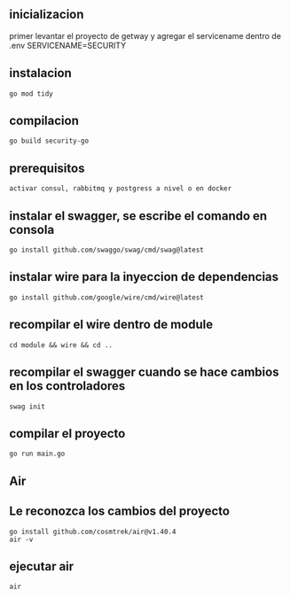 ## inicializacion 

primer levantar el proyecto de getway y agregar
el servicename dentro de .env SERVICENAME=SECURITY

## instalacion 

```
go mod tidy
```

## compilacion

```
go build security-go
```

## prerequisitos
```
activar consul, rabbitmq y postgress a nivel o en docker
```

## instalar el swagger, se escribe el comando en consola
```
go install github.com/swaggo/swag/cmd/swag@latest
```

## instalar wire para la inyeccion de dependencias

```
go install github.com/google/wire/cmd/wire@latest
```
## recompilar el wire dentro de module

```
cd module && wire && cd ..
```

## recompilar el swagger cuando se hace cambios en los controladores
```
swag init
```

## compilar el proyecto
```
go run main.go
```
## Air
## Le reconozca los cambios del proyecto
```
go install github.com/cosmtrek/air@v1.40.4
air -v
```
## ejecutar air
```
air
```

